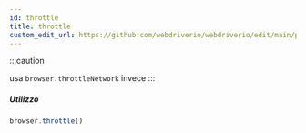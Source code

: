 ```yaml
---
id: throttle
title: throttle
custom_edit_url: https://github.com/webdriverio/webdriverio/edit/main/packages/webdriverio/src/commands/browser/throttle.ts
---
```


:::caution

usa `browser.throttleNetwork` invece
:::

##### Utilizzo

```js
browser.throttle()
```